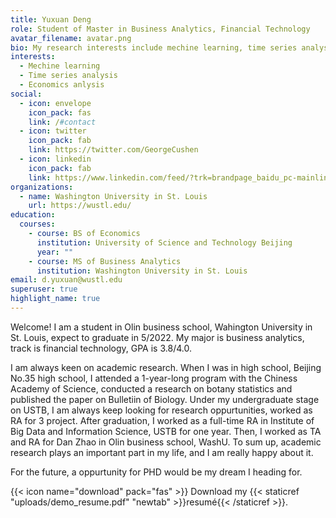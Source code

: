 ```yaml
---
title: Yuxuan Deng
role: Student of Master in Business Analytics, Financial Technology
avatar_filename: avatar.png
bio: My research interests include mechine learning, time series analysis, etc.
interests:
  - Mechine learning
  - Time series analysis
  - Economics anlysis
social:
  - icon: envelope
    icon_pack: fas
    link: /#contact
  - icon: twitter
    icon_pack: fab
    link: https://twitter.com/GeorgeCushen
  - icon: linkedin
    icon_pack: fab
    link: https://www.linkedin.com/feed/?trk=brandpage_baidu_pc-mainlink
organizations:
  - name: Washington University in St. Louis
    url: https://wustl.edu/
education:
  courses:
    - course: BS of Economics
      institution: University of Science and Technology Beijing
      year: ""
    - course: MS of Business Analytics
      institution: Washington University in St. Louis
email: d.yuxuan@wustl.edu
superuser: true
highlight_name: true
---
```

Welcome! I am a student in Olin business school, Wahington University in St. Louis, expect to graduate in 5/2022. My major is business analytics, track is financial technology, GPA is 3.8/4.0. 

I am always keen on academic research. When I was in high school, Beijing No.35 high school, I attended a 1-year-long program with the Chiness Academy of Science, conducted a research on botany statistics and published the paper on Bulletiin of Biology. Under my undergraduate stage on USTB, I am always keep looking for research oppurtunities, worked as RA for 3 project. After graduation, I worked as a full-time RA in Institute of Big Data and Information Science, USTB for one year. Then, I worked as TA and RA for Dan Zhao in Olin business school, WashU. To sum up, academic research plays an important part in my life, and I am really happy about it. 

For the future, a oppurtunity for PHD would be my dream I heading for.

{{< icon name="download" pack="fas" >}} Download my {{< staticref "uploads/demo_resume.pdf" "newtab" >}}resumé{{< /staticref >}}.